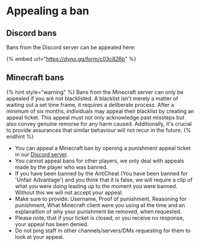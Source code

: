 # Appealing a ban

## Discord bans

Bans from the Discord server can be appealed here:

{% embed url="https://dyno.gg/form/c03c826b" %}

## Minecraft bans

{% hint style="warning" %}
Bans from the Minecraft server can only be appealed if you are not blacklisted. A blacklist isn't merely a matter of waiting out a set time frame, it requires a deliberate process. After a minimum of six months, individuals may appeal their blacklist by creating an appeal ticket. This appeal must not only acknowledge past missteps but also convey genuine remorse for any harm caused. Additionally, it's crucial to provide assurances that similar behaviour will not recur in the future.
{% endhint %}

* You can appeal a Minecraft ban by opening a punishment appeal ticket in our [Discord server](https://discord.gg/vanillaplus).&#x20;
* You cannot appeal bans for other players, we only deal with appeals made by the player who was banned.&#x20;
* If you have been banned by the AntiCheat (You have been banned for 'Unfair Advantage') and you think that it is false, we will require a clip of what you were doing leading up to the moment you were banned. Without this we will not accept your appeal.&#x20;
* Make sure to provide: Username, Proof of punishment, Reasoning for punishment, What Minecraft client were you using at the time and an explanaition of why your punishment be removed, when requested.
* Please note, that if your ticket is closed, or you receive no response, your appeal has been denied.
* Do not ping staff in other channels/servers/DMs requesting for them to look at your appeal.

